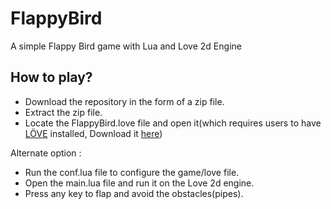 # FlappyBird
A simple Flappy Bird game with Lua and Love 2d Engine
## How to play?
- Download the repository in the form of a zip file.
- Extract the zip file.
- Locate the FlappyBird.love file and open it(which requires users to have [LÖVE](https://love2d.org/) installed, Download it [here](https://love2d.org/))

Alternate option :
- Run the conf.lua file to configure the game/love file.
- Open the main.lua file and run it on the Love 2d engine.
- Press any key to flap and avoid the obstacles(pipes).
